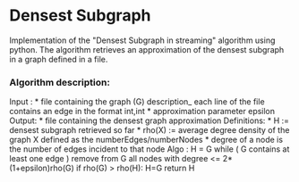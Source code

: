 # Densest Subgraph

Implementation of the "Densest Subgraph in streaming" algorithm using python.
The algorithm retrieves an approximation of the densest subgraph in a graph defined in a file.

### Algorithm description:

Input : * file containing the graph (G) description_ each line of the file contains an edge in the format int,int
	* approximation parameter epsilon
Output: * file containing the densest graph approximation
Definitions:
	* H := densest subgraph retrieved so far
	* rho(X) := average degree density of the graph X defined as the numberEdges/numberNodes
	* degree of a node is the number of edges incident to that node
Algo  : 
	H = G
	while ( G contains at least one edge )
		remove from G all nodes with degree <= 2*(1+epsilon)rho(G)
		if rho(G) > rho(H): H=G
	return H
